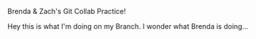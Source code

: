 Brenda & Zach's Git Collab Practice!

Hey this is what I'm doing on my Branch. I wonder what Brenda is doing...
